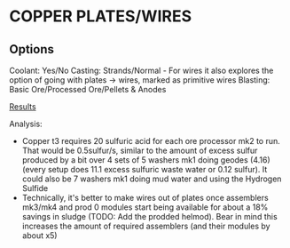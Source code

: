 # COPPER PLATES/WIRES

## Options

Coolant: Yes/No
Casting: Strands/Normal - For wires it also explores the option of going with plates -> wires, marked as primitive wires
Blasting: Basic Ore/Processed Ore/Pellets & Anodes

[Results](https://docs.google.com/spreadsheets/d/1QlbUg3IlNOA4VICkuwzKHuj5WAa_RcT8cZUJ2S-w7R0/edit#gid=0&range=A14)

Analysis:

- Copper t3 requires 20 sulfuric acid for each ore processor mk2 to run. That would be 0.5sulfur/s, similar to the amount of excess sulfur produced by a bit over 4 sets of 5 washers mk1 doing geodes (4.16) (every setup does 11.1 excess sulfuric waste water or 0.12 sulfur). It could also be 7 washers mk1 doing mud water and using the Hydrogen Sulfide
- Technically, it's better to make wires out of plates once assemblers mk3/mk4 and prod 0 modules start being available for about a 18% savings in sludge (TODO: Add the prodded helmod). Bear in mind this increases the amount of required assemblers (and their modules by about x5)
